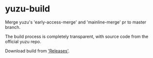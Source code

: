 # yuzu-build
Merge yuzu's 'early-access-merge' and 'mainline-merge' pr to master branch.

The build process is completely transparent, with source code from the official yuzu repo.

Download build from ['Releases'](https://github.com/animeavi/yuzu-build/releases).
